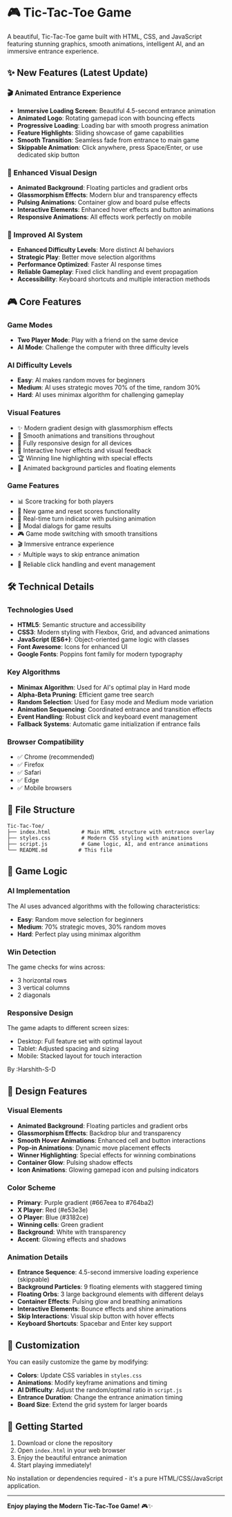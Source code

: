 # 🎮 Tic-Tac-Toe Game

A beautiful, Tic-Tac-Toe game built with HTML, CSS, and JavaScript featuring stunning graphics, smooth animations, intelligent AI, and an immersive entrance experience.

## ✨ New Features (Latest Update)

### 🎬 Animated Entrance Experience
- **Immersive Loading Screen**: Beautiful 4.5-second entrance animation
- **Animated Logo**: Rotating gamepad icon with bouncing effects
- **Progressive Loading**: Loading bar with smooth progress animation
- **Feature Highlights**: Sliding showcase of game capabilities
- **Smooth Transition**: Seamless fade from entrance to main game
- **Skippable Animation**: Click anywhere, press Space/Enter, or use dedicated skip button

### 🎨 Enhanced Visual Design
- **Animated Background**: Floating particles and gradient orbs
- **Glassmorphism Effects**: Modern blur and transparency effects
- **Pulsing Animations**: Container glow and board pulse effects
- **Interactive Elements**: Enhanced hover effects and button animations
- **Responsive Animations**: All effects work perfectly on mobile

### 🤖 Improved AI System
- **Enhanced Difficulty Levels**: More distinct AI behaviors
- **Strategic Play**: Better move selection algorithms
- **Performance Optimized**: Faster AI response times
- **Reliable Gameplay**: Fixed click handling and event propagation
- **Accessibility**: Keyboard shortcuts and multiple interaction methods

## 🎮 Core Features

### Game Modes
- **Two Player Mode**: Play with a friend on the same device
- **AI Mode**: Challenge the computer with three difficulty levels

### AI Difficulty Levels
- **Easy**: AI makes random moves for beginners
- **Medium**: AI uses strategic moves 70% of the time, random 30%
- **Hard**: AI uses minimax algorithm for challenging gameplay

### Visual Features
- ✨ Modern gradient design with glassmorphism effects
- 🎨 Smooth animations and transitions throughout
- 📱 Fully responsive design for all devices
- 🎯 Interactive hover effects and visual feedback
- 🏆 Winning line highlighting with special effects
- 🌟 Animated background particles and floating elements

### Game Features
- 📊 Score tracking for both players
- 🔄 New game and reset scores functionality
- 🎯 Real-time turn indicator with pulsing animation
- 📱 Modal dialogs for game results
- 🎮 Game mode switching with smooth transitions
- 🎬 Immersive entrance experience
- ⚡ Multiple ways to skip entrance animation
- 🎯 Reliable click handling and event management


## 🛠️ Technical Details

### Technologies Used
- **HTML5**: Semantic structure and accessibility
- **CSS3**: Modern styling with Flexbox, Grid, and advanced animations
- **JavaScript (ES6+)**: Object-oriented game logic with classes
- **Font Awesome**: Icons for enhanced UI
- **Google Fonts**: Poppins font family for modern typography

### Key Algorithms
- **Minimax Algorithm**: Used for AI's optimal play in Hard mode
- **Alpha-Beta Pruning**: Efficient game tree search
- **Random Selection**: Used for Easy mode and Medium mode variation
- **Animation Sequencing**: Coordinated entrance and transition effects
- **Event Handling**: Robust click and keyboard event management
- **Fallback Systems**: Automatic game initialization if entrance fails

### Browser Compatibility
- ✅ Chrome (recommended)
- ✅ Firefox
- ✅ Safari
- ✅ Edge
- ✅ Mobile browsers

## 📁 File Structure

```
Tic-Tac-Toe/
├── index.html          # Main HTML structure with entrance overlay
├── styles.css          # Modern CSS styling with animations
├── script.js           # Game logic, AI, and entrance animations
└── README.md          # This file
```

## 🎯 Game Logic

### AI Implementation
The AI uses advanced algorithms with the following characteristics:

- **Easy**: Random move selection for beginners
- **Medium**: 70% strategic moves, 30% random moves
- **Hard**: Perfect play using minimax algorithm

### Win Detection
The game checks for wins across:
- 3 horizontal rows
- 3 vertical columns  
- 2 diagonals

### Responsive Design
The game adapts to different screen sizes:
- Desktop: Full feature set with optimal layout
- Tablet: Adjusted spacing and sizing
- Mobile: Stacked layout for touch interaction

By :Harshith-S-D

## 🎨 Design Features

### Visual Elements
- **Animated Background**: Floating particles and gradient orbs
- **Glassmorphism Effects**: Backdrop blur and transparency
- **Smooth Hover Animations**: Enhanced cell and button interactions
- **Pop-in Animations**: Dynamic move placement effects
- **Winner Highlighting**: Special effects for winning combinations
- **Container Glow**: Pulsing shadow effects
- **Icon Animations**: Glowing gamepad icon and pulsing indicators

### Color Scheme
- **Primary**: Purple gradient (#667eea to #764ba2)
- **X Player**: Red (#e53e3e)
- **O Player**: Blue (#3182ce)
- **Winning cells**: Green gradient
- **Background**: White with transparency
- **Accent**: Glowing effects and shadows

### Animation Details
- **Entrance Sequence**: 4.5-second immersive loading experience (skippable)
- **Background Particles**: 9 floating elements with staggered timing
- **Floating Orbs**: 3 large background elements with different delays
- **Container Effects**: Pulsing glow and breathing animations
- **Interactive Elements**: Bounce effects and shine animations
- **Skip Interactions**: Visual skip button with hover effects
- **Keyboard Shortcuts**: Spacebar and Enter key support

## 🔧 Customization

You can easily customize the game by modifying:

- **Colors**: Update CSS variables in `styles.css`
- **Animations**: Modify keyframe animations and timing
- **AI Difficulty**: Adjust the random/optimal ratio in `script.js`
- **Entrance Duration**: Change the entrance animation timing
- **Board Size**: Extend the grid system for larger boards

## 🚀 Getting Started

1. Download or clone the repository
2. Open `index.html` in your web browser
3. Enjoy the beautiful entrance animation
4. Start playing immediately!

No installation or dependencies required - it's a pure HTML/CSS/JavaScript application.

---

**Enjoy playing the Modern Tic-Tac-Toe Game!** 🎮✨ 
